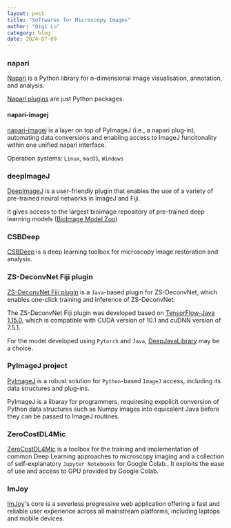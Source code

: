 ```yaml
---
layout: post
title: "Softwares for Microscopy Images"
author: "Qiqi Lu"
category: blog
date: 2024-07-09
---
```


### napari
[Napari](https://napari.org/stable/index.html) is a Python library for n-dimensional image visualisation, annotation, and analysis. 

[Napari plugins](https://napari.org/stable/plugins/building_a_plugin/first_plugin.html#what-is-a-plugin) are just Python packages.

#### napari-imagej
[napari-imagej](https://napari.imagej.net/en/latest/) is a layer on top of PyImageJ (i.e., a napari plug-in), automating data conversions and enabling access to ImageJ funcitonality within one unified napari interface.

Operation systems: `Linux`, `macOS`, `Windows`

### deepImageJ
[DeepImageJ](https://deepimagej.github.io/) is a user-friendly plugin that enables the use of a variety of pre-trained neural networks in ImageJ and Fiji.

It gives access to the largest bioimage repository of pre-trained deep learning models ([BioImage Model Zoo](https://bioimage.io/#/))

### CSBDeep
[CSBDeep](https://csbdeep.bioimagecomputing.com/) is a deep learning toolbox for microscopy image restoration and analysis.

### ZS-DeconvNet Fiji plugin
[ZS-DeconvNet Fiji plugin](https://tristazeng.github.io/ZS-DeconvNet-page/Tutorial/#Fiji%20plugin) is a `Java`-based plugin for ZS-DeconvNet, which enables one-click training and inference of ZS-DeconvNet.

The ZS-DeconvNet Fiji plugin was developed based on [TensorFlow-Java 1.15.0](https://www.tensorflow.org/jvm?hl=zh-cn), which is compatible with CUDA version of 10.1 and cuDNN version of 7.5.1.

For the model developed using `Pytorch` and `Java`, [DeepJavaLibrary](https://www.tensorflow.org/jvm?hl=zh-cn) may be a choice.

### PyImageJ project
[PyImageJ](https://py.imagej.net/en/latest/index.html) is a robust solution for `Python`-based `ImageJ` access, including its data structures and plug-ins.

PyImageJ is a libaray for programmers, requiresing expplicit conversion of Python data structures such as Numpy images into equicalent Java before they can be passed to ImageJ routines.

### ZeroCostDL4Mic
[ZeroCostDL4Mic](https://github.com/HenriquesLab/ZeroCostDL4Mic/wiki) is a toolbox for the training and implementation of common Deep Learning approaches to microscopy imaging and a collection of self-explanatory `Jupyter Notebooks` for Google Colab.. It exploits the ease of use and access to GPU provided by Google Colab.

### ImJoy
[ImJoy](https://imjoy.io/#/)'s core is a severless pregressive web application offering a fast and reliable user experience across all mainstream platforms, including laptops and mobile devices.